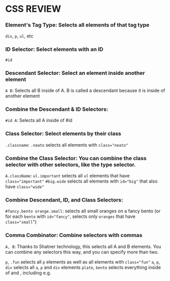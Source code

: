 # CSS REVIEW

### Element's Tag Type: Selects all elements of that tag type

`div`, `p`, `ul`, etc

### ID Selector: Select elements with an ID

`#id`

### Descendant Selector: Select an element inside another element

`A B`: Selects all B inside of A. B is called a descendant because it is inside of another element

### Combine the Descendant & ID Selectors:

`#id A`: Selects all A inside of #id

### Class Selector: Select elements by their class

`.classname`: `.neato` selects all elements with `class="neato"`

### Combine the Class Selector: You can combine the class selector with other selectors, like the type selector.

`A.className`:
`ul.important` selects all `ul` elements that have `class="important"`
`#big.wide` selects all elements with `id="big"` that also have `class="wide"`

### Combine Descendant, ID, and Class Selectors:

`#fancy.bento orange.small`: selects all small oranges on a fancy bento
(or for each `bento` with `id="fancy"`, selects only `oranges` that have `class="small`")

### Comma Combinator: Combine selectors with commas

`A, B`: Thanks to Shatner technology, this selects all A and B elements. You can combine any selectors this way, and you can specify more than two.

`p`, `.fun` selects all `p` elements as well as all elements with `class="fun"`
`a`, `p`, `div` selects all `a`, `p` and `div` elements
`plate`, `bento` selects everything inside of <plate /> and <bento />, including e.g. <pickle />
